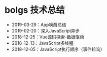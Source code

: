 ﻿# bolgs 技术总结
- 2019-03-29：App唤醒总结
- 2019-02-20：深入JavaScript异步
- 2018-12-25：Vue源码探索-数据驱动
- 2018-12-13：JavsScript多线程
- 2018-12-05：JavaScript执行顺序（事件轮询）

 